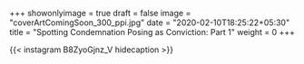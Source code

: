 +++
showonlyimage = true
draft = false
image = "coverArtComingSoon_300_ppi.jpg"
date = "2020-02-10T18:25:22+05:30"
title = "Spotting Condemnation Posing as Conviction: Part 1"
weight = 0
+++


{{< instagram B8ZyoGjnz_V hidecaption >}}
